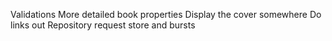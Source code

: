 Validations
More detailed book properties
Display the cover somewhere
Do links out
Repository request store and bursts
